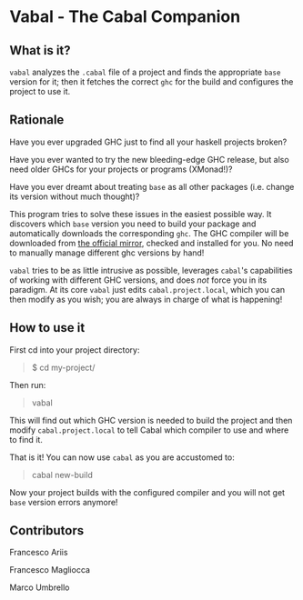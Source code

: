# Vabal - The Cabal Companion


 What is it?
------------

`vabal` analyzes the `.cabal` file of a project and finds the appropriate `base` version for it;
then it fetches the correct `ghc` for the build and configures the project to use it.


 Rationale
----------

Have you ever upgraded GHC just to find all your haskell projects broken?

Have you ever wanted to try the new bleeding-edge GHC release, but also need older GHCs for your projects or programs (XMonad!)?

Have you ever dreamt about treating `base` as all other packages (i.e. change its version without much thought)?


This program tries to solve these issues in the easiest possible way.
It discovers which `base` version you need to build your package and automatically downloads the corresponding `ghc`.
The GHC compiler will be downloaded from [the official mirror](https://downloads.haskell.org/~ghc/), checked and installed for you.
No need to manually manage different ghc versions by hand!

`vabal` tries to be as little intrusive as possible, leverages `cabal`'s capabilities of working with different GHC versions,
and does *not* force you in its paradigm.
At its core `vabal` just edits `cabal.project.local`, which you can then modify as you wish;
you are always in charge of what is happening!


 How to use it
--------------

First cd into your project directory:

> $ cd my-project/

Then run:

> vabal

This will find out which GHC version is needed to build the project and then modify `cabal.project.local` to tell Cabal which compiler to use and where to find it.

That is it! You can now use `cabal` as you are accustomed to:

> cabal new-build

Now your project builds with the configured compiler and you will not get `base` version errors anymore!


 Contributors
--------------

Francesco Ariis

Francesco Magliocca

Marco Umbrello
